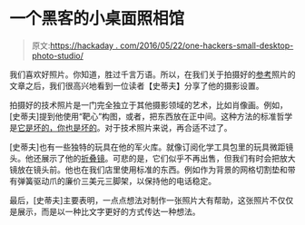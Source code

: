 # 一个黑客的小桌面照相馆

> 原文:[https://hackaday . com/2016/05/22/one-hackers-small-desktop-photo-studio/](https://hackaday.com/2016/05/22/one-hackers-small-tabletop-photo-studio/)

我们喜欢好照片。你知道，胜过千言万语。所以，在我们关于拍摄好的[参考](http://hackaday.com/2016/05/06/up-your-cad-game-with-good-reference-photos/)照片的文章之后，我们很高兴地看到一位读者【史蒂夫】分享了他的摄影设置。

拍摄好的技术照片是一门完全独立于其他摄影领域的艺术，比如肖像画。例如，[史蒂夫]提到他使用“靶心”构图，或者，把东西放在正中间。这种方法的标准哲学是[它是坏的，你也是坏的](http://facweb.cs.depaul.edu/sgrais/composition.htm)。对于技术照片来说，再合适不过了。

[史蒂夫]也有一些独特的玩具在他的军火库。就像订阅化学工具包里的玩具微距镜头。他还展示了他的[折叠镜](http://hackaday.com/2014/03/14/foldscope-promises-microscopes-for-everyone/)。可悲的是，它们似乎不再出售，但我们有时会把放大镜放在镜头前。他也在我们店里使用标准的东西。例如作为背景的网格切割垫和带有弹簧驱动爪的廉价三美元三脚架，以保持他的电话稳定。

最后，[史蒂夫]主要表明，一点点想法对制作一张照片大有帮助，这张照片不仅仅是展示，而是以一种比文字更好的方式传达一种想法。